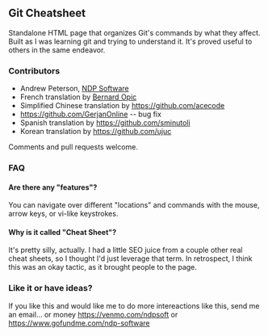 ## Git Cheatsheet

Standalone HTML page that organizes Git's commands by what they affect.
Built as I was learning git and trying to understand it. It's proved useful
to others in the same endeavor.


### Contributors

* Andrew Peterson, <a href="https://ndpsoftware.com">NDP Software</a>
* French translation by <a href="https://blogs.media-tips.com/bernard.opic/">Bernard Opic</a>
* Simplified Chinese translation by https://github.com/acecode
* https://github.com/GerjanOnline -- bug fix
* Spanish translation by https://github.com/sminutoli
* Korean translation by https://github.com/ujuc

Comments and pull requests welcome.

### FAQ

#### Are there any "features"?

You can navigate over different "locations" and commands with the mouse, arrow keys, or vi-like keystrokes.

#### Why is it called "Cheat Sheet"?

It's pretty silly, actually. I had a little SEO juice from a couple other real cheat sheets,
so I thought I'd just leverage that term. In retrospect, I think this was an
okay tactic, as it brought people to the page.

### Like it or have ideas?

If you like this and would like me to do more intereactions like this, send me an email... or money https://venmo.com/ndpsoft or  https://www.gofundme.com/ndp-software
